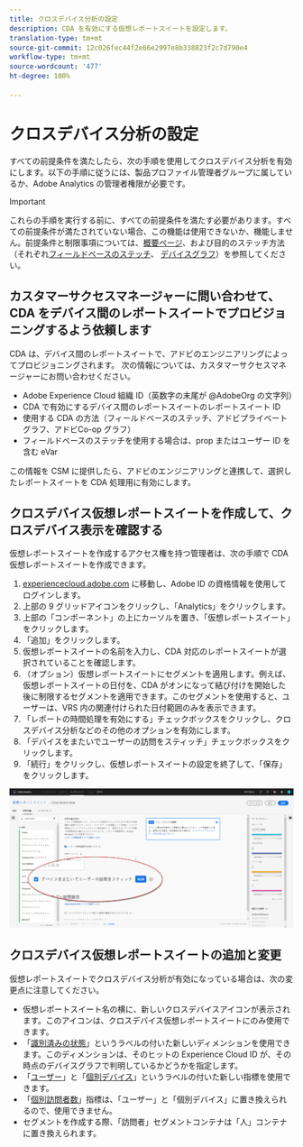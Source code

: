 ```yaml
---
title: クロスデバイス分析の設定
description: CDA を有効にする仮想レポートスイートを設定します。
translation-type: tm+mt
source-git-commit: 12c026fec44f2e66e2997e8b338823f2c7d790e4
workflow-type: tm+mt
source-wordcount: '477'
ht-degree: 100%

---
```



# クロスデバイス分析の設定

すべての前提条件を満たしたら、次の手順を使用してクロスデバイス分析を有効にします。以下の手順に従うには、製品プロファイル管理者グループに属しているか、Adobe Analytics の管理者権限が必要です。

>[!IMPORTANT]
>
>これらの手順を実行する前に、すべての前提条件を満たす必要があります。すべての前提条件が満たされていない場合、この機能は使用できないか、機能しません。前提条件と制限事項については、[概要ページ](overview.md)、および目的のステッチ方法（それぞれ[フィールドベースのステッチ](field-based-stitching.md)、 [デバイスグラフ](device-graph.md)）を参照してください。

## カスタマーサクセスマネージャーに問い合わせて、CDA をデバイス間のレポートスイートでプロビジョニングするよう依頼します

CDA は、デバイス間のレポートスイートで、アドビのエンジニアリングによってプロビジョニングされます。 次の情報については、カスタマーサクセスマネージャーにお問い合わせください。

* Adobe Experience Cloud 組織 ID（英数字の末尾が @AdobeOrg の文字列）
* CDA で有効にするデバイス間のレポートスイートのレポートスイート ID
* 使用する CDA の方法（フィールドベースのステッチ、アドビプライベートグラフ、アドビCo-op グラフ）
* フィールドベースのステッチを使用する場合は、prop またはユーザー ID を含む eVar

この情報を CSM に提供したら、アドビのエンジニアリングと連携して、選択したレポートスイートを CDA 処理用に有効にします。

## クロスデバイス仮想レポートスイートを作成して、クロスデバイス表示を確認する

仮想レポートスイートを作成するアクセス権を持つ管理者は、次の手順で CDA 仮想レポートスイートを作成できます。

1. [experiencecloud.adobe.com](https://experiencecloud.adobe.com) に移動し、Adobe ID の資格情報を使用してログインします。
2. 上部の 9 グリッドアイコンをクリックし、「Analytics」をクリックします。
3. 上部の「コンポーネント」の上にカーソルを置き、「仮想レポートスイート」をクリックします。
4. 「追加」をクリックします。
5. 仮想レポートスイートの名前を入力し、CDA 対応のレポートスイートが選択されていることを確認します。
6. （オプション）仮想レポートスイートにセグメントを適用します。例えば、仮想レポートスイートの日付を、CDA がオンになって結び付けを開始した後に制限するセグメントを適用できます。このセグメントを使用すると、ユーザーは、VRS 内の関連付けられた日付範囲のみを表示できます。
7. 「レポートの時間処理を有効にする」チェックボックスをクリックし、クロスデバイス分析などのその他のオプションを有効にします。
8. 「デバイスをまたいでユーザーの訪問をスティッチ」チェックボックスをクリックします。
9. 「続行」をクリックし、仮想レポートスイートの設定を終了して、「保存」をクリックします。

![CDA チェックボックス](assets/cda-checkbox.png)

## クロスデバイス仮想レポートスイートの追加と変更

仮想レポートスイートでクロスデバイス分析が有効になっている場合は、次の変更点に注意してください。

* 仮想レポートスイート名の横に、新しいクロスデバイスアイコンが表示されます。このアイコンは、クロスデバイス仮想レポートスイートにのみ使用できます。
* 「[識別済みの状態](../dimensions/identified-state.md)」というラベルの付いた新しいディメンションを使用できます。このディメンションは、そのヒットの Experience Cloud ID が、その時点のデバイスグラフで判明しているかどうかを指定します。
* 「[ユーザー](../metrics/people.md)」と「[個別デバイス](../metrics/unique-devices.md)」というラベルの付いた新しい指標を使用できます。
* 「[個別訪問者数](../metrics/unique-visitors.md)」指標は、「ユーザー」と「個別デバイス」に置き換えられるので、使用できません。
* セグメントを作成する際、「訪問者」セグメントコンテナは「人」コンテナに置き換えられます。
